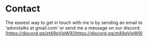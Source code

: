 # Contact

The easiest way to get in touch with me is by sending an email to 'adorotalks at gmail.com' or send me a message on our discord: [https://discord.gg/zt49qVjpW9](https://discord.gg/zt49qVjpW9)
